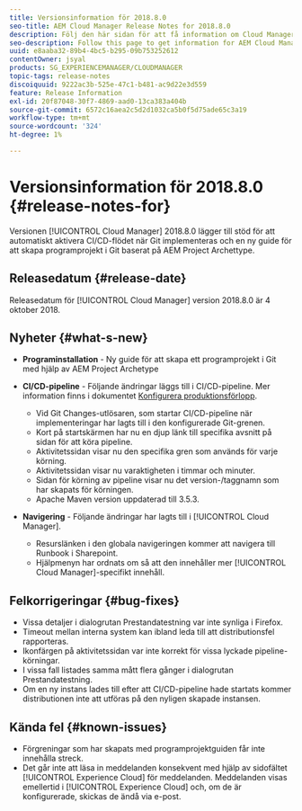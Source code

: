 ```yaml
---
title: Versionsinformation för 2018.8.0
seo-title: AEM Cloud Manager Release Notes for 2018.8.0
description: Följ den här sidan för att få information om Cloud Manager Release 2018.8.0.
seo-description: Follow this page to get information for AEM Cloud Manager Release 2018.8.0.
uuid: e8aaba32-89b4-4bc5-b295-09b753252612
contentOwner: jsyal
products: SG_EXPERIENCEMANAGER/CLOUDMANAGER
topic-tags: release-notes
discoiquuid: 9222ac3b-525e-47c1-b481-ac9d22e3d559
feature: Release Information
exl-id: 20f87048-30f7-4869-aad0-13ca383a404b
source-git-commit: 6572c16aea2c5d2d1032ca5b0f5d75ade65c3a19
workflow-type: tm+mt
source-wordcount: '324'
ht-degree: 1%

---
```


# Versionsinformation för 2018.8.0 {#release-notes-for}

Versionen [!UICONTROL Cloud Manager] 2018.8.0 lägger till stöd för att automatiskt aktivera CI/CD-flödet när Git implementeras och en ny guide för att skapa programprojekt i Git baserat på AEM Project Archettype.

## Releasedatum {#release-date}

Releasedatum för [!UICONTROL Cloud Manager] version 2018.8.0 är 4 oktober 2018.

## Nyheter {#what-s-new}

* **Programinstallation** - Ny guide för att skapa ett programprojekt i Git med hjälp av AEM Project Archetype

* **CI/CD-pipeline** - Följande ändringar läggs till i CI/CD-pipeline. Mer information finns i dokumentet [Konfigurera produktionsförlopp](/help/using/production-pipelines.md).

   * Vid Git Changes-utlösaren, som startar CI/CD-pipeline när implementeringar har lagts till i den konfigurerade Git-grenen.
   * Kort på startskärmen har nu en djup länk till specifika avsnitt på sidan för att köra pipeline.
   * Aktivitetssidan visar nu den specifika gren som används för varje körning.
   * Aktivitetssidan visar nu varaktigheten i timmar och minuter.
   * Sidan för körning av pipeline visar nu det version-/taggnamn som har skapats för körningen.
   * Apache Maven version uppdaterad till 3.5.3.

* **Navigering** - Följande ändringar har lagts till i [!UICONTROL Cloud Manager].

   * Resurslänken i den globala navigeringen kommer att navigera till Runbook i Sharepoint.
   * Hjälpmenyn har ordnats om så att den innehåller mer [!UICONTROL Cloud Manager]-specifikt innehåll.

## Felkorrigeringar {#bug-fixes}

* Vissa detaljer i dialogrutan Prestandatestning var inte synliga i Firefox.
* Timeout mellan interna system kan ibland leda till att distributionsfel rapporteras.
* Ikonfärgen på aktivitetssidan var inte korrekt för vissa lyckade pipeline-körningar.
* I vissa fall listades samma mått flera gånger i dialogrutan Prestandatestning.
* Om en ny instans lades till efter att CI/CD-pipeline hade startats kommer distributionen inte att utföras på den nyligen skapade instansen.

## Kända fel {#known-issues}

* Förgreningar som har skapats med programprojektguiden får inte innehålla streck.
* Det går inte att läsa in meddelanden konsekvent med hjälp av sidofältet [!UICONTROL Experience Cloud] för meddelanden. Meddelanden visas emellertid i [!UICONTROL Experience Cloud] och, om de är konfigurerade, skickas de ändå via e-post.
